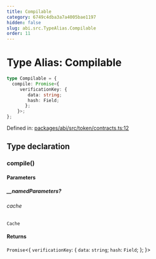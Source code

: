 ```yaml
---
title: Compilable
category: 6749c4dba3a7a4005bae1197
hidden: false
slug: abi.src.TypeAlias.Compilable
order: 11
---
```


# Type Alias: Compilable

```ts
type Compilable = {
  compile: Promise<{
     verificationKey: {
        data: string;
        hash: Field;
       };
    }>;
};
```

Defined in: [packages/abi/src/token/contracts.ts:12](https://github.com/zkcloudworker/minatokens-lib/blob/main/packages/abi/src/token/contracts.ts#L12)

## Type declaration

### compile()

#### Parameters

##### \_\_namedParameters?

###### cache

`Cache`

#### Returns

`Promise`\<\{
  `verificationKey`: \{
     `data`: `string`;
     `hash`: `Field`;
    \};
 \}\>
